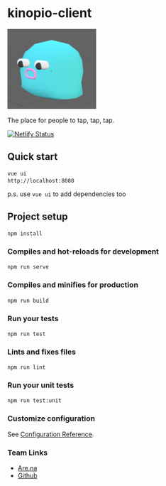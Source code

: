# kinopio-client

<img src="./src/assets/logo.png" alt="logo" width="200">

The place for people to tap, tap, tap.

[![Netlify Status](https://api.netlify.com/api/v1/badges/f8ef64eb-39f9-46c6-b042-635a8704cc42/deploy-status)](https://app.netlify.com/sites/kinopio-client/deploys)

## Quick start

```
vue ui
http://localhost:8080
```

p.s. use `vue ui` to add dependencies too


## Project setup
```
npm install
```

### Compiles and hot-reloads for development
```
npm run serve
```

### Compiles and minifies for production
```
npm run build
```

### Run your tests
```
npm run test
```

### Lints and fixes files
```
npm run lint
```

### Run your unit tests
```
npm run test:unit
```

### Customize configuration
See [Configuration Reference](https://cli.vuejs.org/config/).

### Team Links

- [Are.na](https://www.are.na/kinopio)
- [Github](https://github.com/kinopio-club)
